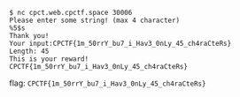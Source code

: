 ```
$ nc cpct.web.cpctf.space 30006
Please enter some string! (max 4 character)
%5$s
Thank you!
Your input:CPCTF{1m_50rrY_bu7_i_Hav3_0nLy_45_ch4raCteRs}
Length: 45
This is your reward!
CPCTF{1m_50rrY_bu7_i_Hav3_0nLy_45_ch4raCteRs}
```
flag: `CPCTF{1m_50rrY_bu7_i_Hav3_0nLy_45_ch4raCteRs}`
